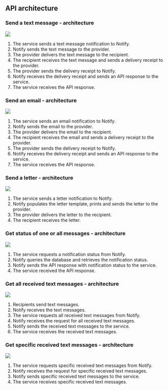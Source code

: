 ## API architecture

### Send a text message - architecture

![](documentation/images/notify-send-a-message.png)

1. The service sends a text message notification to Notify.
1. Notify sends the text message to the provider.
1. The provider delivers the text message to the recipient.
1. The recipient receives the text message and sends a delivery receipt to the provider.
1. The provider sends the delivery receipt to Notify.
1. Notify receives the delivery receipt and sends an API response to the service.
1. The service receives the API response.

### Send an email - architecture

![](documentation/images/notify-send-a-message.png)

1. The service sends an email notification to Notify.
1. Notify sends the email to the provider.
1. The provider delivers the email to the recipient.
1. The recipient receives the email and sends a delivery receipt to the provider.
1. The provider sends the delivery receipt to Notify.
1. Notify receives the delivery receipt and sends an API response to the service.
1. The service receives the API response.

### Send a letter - architecture

![](documentation/images/notify-send-a-message.png)

1. The service sends a letter notification to Notify.
1. Notify populates the letter template, prints and sends the letter to the provider.
1. The provider delivers the letter to the recipient.
1. The recipient receives the letter.

### Get status of one or all messages - architecture

![](documentation/images/notify-get-message-status.png)

1. The service requests a notification status from Notify.
1. Notify queries the database and retrieves the notification status.
1. Notify sends the API response with notification status to the service.
1. The service received the API response.

### Get all received text messages - architecture

![](documentation/images/notify-get-inbound-messages.png)

1. Recipients send text messages.
1. Notify receives the text messages.
1. The service requests all received text messages from Notify.
1. Notify receives the request for all received text messages.
1. Notify sends the received text messages to the service.
1. The service receives the received text messages.

### Get specific received text messages - architecture

![](documentation/images/notify-get-inbound-messages.png)

1. The service requests specific received text messages from Notify.
1. Notify receives the request for specific received text messages.
1. Notify sends specific received text messages to the service.
1. The service receives specific received text messages.
